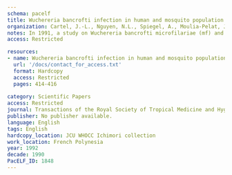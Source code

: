 ```yaml
---
schema: pacelf
title: Wuchereria bancrofti infection in human and mosquito population of a Polynesian village ten years after interruption of mass chemoprophylaxis with diethylcarbamazine
organization: Cartel, J.-L., Nguyen, N.L., Spiegel, A., Moulia-Pelat, J.-P., Plichart, R., Martin, P.M.V., Manuellan, A.B., Lardeux, E.
notes: In 1991, a study on Wuchereria bancrofti microfilariae (mf) and infection rates was carried out in the human and mosquito populations of a Polynesian village where, 10 years before, the mf prevalence rate was 6-4% and twice-yearly mass treatment with 3 mg/kg of diethylcarbamazine (DEC) was interrupted. Venous blood samples were collected from 575 (97%) individuals aged 15 years or more, of whom 122 (21•4%) were mf positive. The mf carrier prevalence rate was 27•4% in males, significantly higher than that of 14% in females; it increased from 7-12% in the youngest age group (15-19 years) to 40-50% in the oldest (⩾60 years) for both males and females. 387 mosquito collections were performed and 1748 female Aedes polynesiensis were dissected, of which 1176 were parous. Among the latter, 114 (9•7%) were infected with Wuchereria bancrofti larvae at L1, L2 or L3 stages. The mean number of larvae per mosquito was 2•46 (range 1-15). Of the 114 infected mosquitoes, 30 harboured L3 larvae, giving a 2•55% infective rate; the mean number of L3 larvae per mosquito was 1•15 (range 1-2). Such findings indicate that the interruption of systematic twice- yearly mass treatment with DEC (3 mg/kg) has resulted, after 10 years, in a substantial increase of micro- filarial prevalence in humans, and in high infection rates in mosquitoes.
access: Restricted

resources:
- name: Wuchereria bancrofti infection in human and mosquito population of a Polynesian village ten years after interruption of mass chemoprophylaxis with diethylcarbamazine
  url: '/docs/contact_for_access.txt'
  format: Hardcopy
  access: Restricted
  pages: 414-416
 
category: Scientific Papers
access: Restricted
journal: Transactions of the Royal Society of Tropical Medicine and Hygiene
publisher: No publisher available. 
language: English 
tags: English 
hardcopy_location: JCU WHOCC Ichimori collection
work_location: French Polynesia
year: 1992
decade: 1990
PacELF_ID: 1848
---
```


